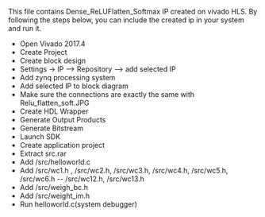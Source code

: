 This file contains Dense_ReLUFlatten_Softmax IP created on vivado HLS. By following the steps below, you can include the created ip in your system and run it.

- Open Vivado 2017.4
- Create Project
- Create block design
- Settings -> IP --> Repository --> add selected IP
- Add zynq processing system
- Add selected IP to block diagram
- Make sure the connections are exactly the same with Relu_flatten_soft.JPG
- Create HDL Wrapper
- Generate Output Products
- Generate Bitstream
- Launch SDK
- Create application project
- Extract src.rar
- Add /src/helloworld.c
- Add /src/wc1.h , /src/wc2.h, /src/wc3.h, /src/wc4.h, /src/wc5.h, /src/wc6.h -- /src/wc12.h, /src/wc13.h
- Add /src/weigh_bc.h
- Add /src/weight_im.h
- Run helloworld.c(system debugger)

